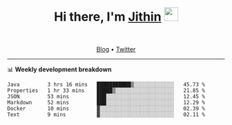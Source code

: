 <h1 align="center">Hi there, I'm <a href="https://jithset.github.io/" target="_blank">Jithin</a> <img
src="https://github.com/blackcater/blackcater/raw/main/images/Hi.gif" height="32" /></h1>

<br />

<p align="center">
  <a href="https://jithset.github.io">Blog</a> •
  <a href="https://twitter.com/jithset">Twitter</a>
</p>

---

📊 **Weekly development breakdown**

<!--START_SECTION:waka-->

```text
Java         3 hrs 16 mins   ███████████▒░░░░░░░░░░░░░   45.73 %
Properties   1 hr 33 mins    █████▒░░░░░░░░░░░░░░░░░░░   21.85 %
JSON         53 mins         ███░░░░░░░░░░░░░░░░░░░░░░   12.45 %
Markdown     52 mins         ███░░░░░░░░░░░░░░░░░░░░░░   12.29 %
Docker       10 mins         ▓░░░░░░░░░░░░░░░░░░░░░░░░   02.39 %
Text         9 mins          ▓░░░░░░░░░░░░░░░░░░░░░░░░   02.11 %
```

<!--END_SECTION:waka-->


